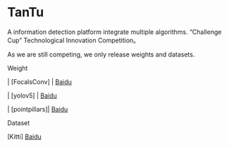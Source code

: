 # TanTu
 A information detection platform integrate multiple algorithms. “Challenge Cup” Technological Innovation Competition。

As we are still competing, we only release weights and datasets.

Weight

| [FocalsConv]  | [Baidu](https://pan.baidu.com/s/1du32GUNDg3Mf1EuimiYmBg?pwd=cssj) 

| [yolov5]      | [Baidu](https://pan.baidu.com/s/1Lt4JoKkGugeaNOR_YLobKA?pwd=cssj) 

| [pointpillars]| [Baidu](https://drive.google.com/file/d/1wMxWTpU1qUoY3DsCH31WJmvJxcjFXKlm/view) 

Dataset

[Kitti] [Baidu](https://www.cvlibs.net/datasets/kitti/raw_data.php) 